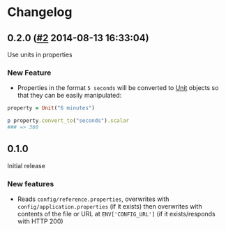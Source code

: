 # Changelog

## 0.2.0 ([#2](https://git.mobcastdev.com/Platform/common_config.rb/pull/2) 2014-08-13 16:33:04)

Use units in properties

### New Feature

- Properties in the format `5 seconds` will be converted to [Unit](https://github.com/olbrich/ruby-units) objects so that they can be easily manipulated:

```ruby
property = Unit("6 minutes")

p property.convert_to("seconds").scalar
### => 360
```

## 0.1.0

Initial release

### New features

- Reads `config/reference.properties`, overwrites with `config/application.properties` (if it exists) then overwrites with contents of the file or URL at `ENV['CONFIG_URL']` (if it exists/responds with HTTP 200)